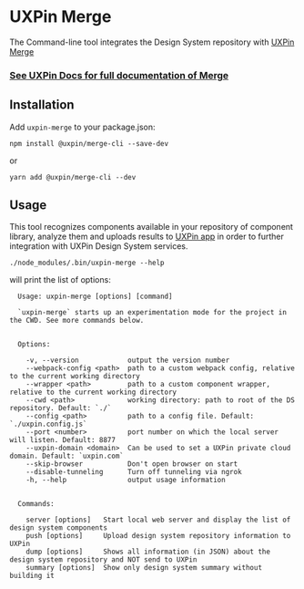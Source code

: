 # UXPin Merge

The Command-line tool integrates the Design System repository with [UXPin Merge](https://www.uxpin.com/merge)

### **[See UXPin Docs for full documentation of Merge](https://www.uxpin.com/docs/merge)** 

## Installation
Add `uxpin-merge` to your package.json:
```
npm install @uxpin/merge-cli --save-dev
```
or
```
yarn add @uxpin/merge-cli --dev
```

## Usage

This tool recognizes components available in your repository of component library, analyze them and uploads results to [UXPin app](https://uxpin.com/merge) in order to further integration with UXPin Design System services.

```
./node_modules/.bin/uxpin-merge --help
```
will print the list of options:
```
  Usage: uxpin-merge [options] [command]

  `uxpin-merge` starts up an experimentation mode for the project in the CWD. See more commands below.


  Options:

    -v, --version            output the version number
    --webpack-config <path>  path to a custom webpack config, relative to the current working directory
    --wrapper <path>         path to a custom component wrapper, relative to the current working directory
    --cwd <path>             working directory: path to root of the DS repository. Default: `./`
    --config <path>          path to a config file. Default: `./uxpin.config.js`
    --port <number>          port number on which the local server will listen. Default: 8877
    --uxpin-domain <domain>  Can be used to set a UXPin private cloud domain. Default: `uxpin.com`
    --skip-browser           Don't open browser on start
    --disable-tunneling      Turn off tunneling via ngrok
    -h, --help               output usage information


  Commands:

    server [options]   Start local web server and display the list of design system components
    push [options]     Upload design system repository information to UXPin
    dump [options]     Shows all information (in JSON) about the design system repository and NOT send to UXPin
    summary [options]  Show only design system summary without building it
```
